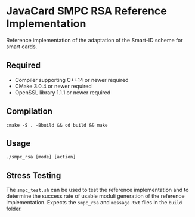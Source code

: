 # JavaCard SMPC RSA Reference Implementation

Reference implementation of the adaptation of the Smart-ID scheme for smart
cards.

## Required

* Compiler supporting C++14 or newer required
* CMake 3.0.4 or newer required
* OpenSSL library 1.1.1 or newer required

## Compilation

```
cmake -S . -Bbuild && cd build && make
```

## Usage

```
./smpc_rsa [mode] [action]
```

## Stress Testing

The `smpc_test.sh` can be used to test the reference implementation and to
determine the success rate of usable moduli generation of the reference
implementation. Expects the `smpc_rsa` and `message.txt` files in the `build`
folder.

